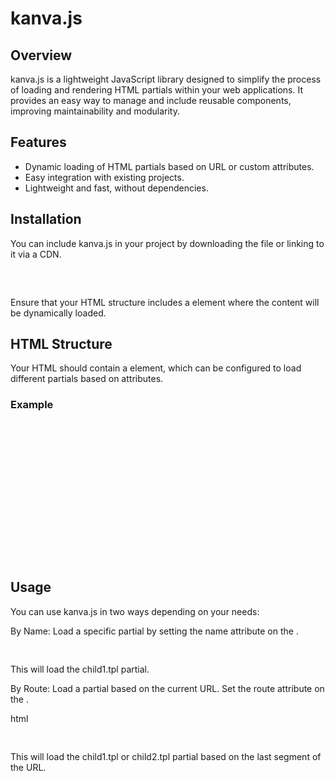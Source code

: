 # kanva.js

## Overview

kanva.js is a lightweight JavaScript library designed to simplify the process of loading and rendering HTML partials within your web applications. It provides an easy way to manage and include reusable components, improving maintainability and modularity.

## Features
- Dynamic loading of HTML partials based on URL or custom attributes.
- Easy integration with existing projects.
- Lightweight and fast, without dependencies.

## Installation

You can include kanva.js in your project by downloading the file or linking to it via a CDN.
<pre>
<script src="path/to/kanva.js"></script>
</pre>
Ensure that your HTML structure includes a <template-hook> element where the content will be dynamically loaded.

## HTML Structure
Your HTML should contain a <code><template-hook></code> element, which can be configured to load different partials based on attributes.

### Example
<pre>
<!DOCTYPE html>
<html lang="en">
<head>
    <meta charset="UTF-8">
    <meta name="viewport" content="width=device-width, initial-scale=1.0">
    <title>kanva.js Example</title>
    <script src="path/to/kanva.js" defer></script>
</head>
<body>
    <template-hook name="child1"></template-hook>
    <template-hook route></template-hook>
</body>
</html>
</pre>

## Usage

You can use kanva.js in two ways depending on your needs:

By Name: Load a specific partial by setting the name attribute on the <template-hook>.

<pre>
    <template-hook name="child1"></template-hook>    
</pre>

This will load the child1.tpl partial.

By Route: Load a partial based on the current URL. Set the route attribute on the <template-hook>.

html

<pre>
    <template-hook route></template-hook>
</pre>

This will load the child1.tpl or child2.tpl partial based on the last segment of the URL.




